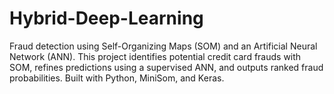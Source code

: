 # Hybrid-Deep-Learning
Fraud detection using Self-Organizing Maps (SOM) and an Artificial Neural Network (ANN). This project identifies potential credit card frauds with SOM, refines predictions using a supervised ANN, and outputs ranked fraud probabilities. Built with Python, MiniSom, and Keras.
